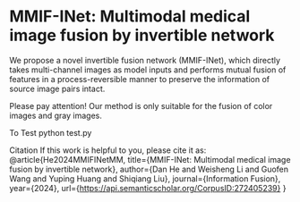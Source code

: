 # MMIF-INet: Multimodal medical image fusion by invertible network
We propose a novel invertible fusion network (MMIF-INet), which directly takes multi-channel images as model inputs and performs mutual fusion of features in a process-reversible manner to preserve the information of source image pairs intact.

Please pay attention! Our method is only suitable for the fusion of color images and gray images.


To Test
python test.py

Citation
If this work is helpful to you, please cite it as:
@article{He2024MMIFINetMM,
  title={MMIF-INet: Multimodal medical image fusion by invertible network},
  author={Dan He and Weisheng Li and Guofen Wang and Yuping Huang and Shiqiang Liu},
  journal={Information Fusion},
  year={2024},
  url={https://api.semanticscholar.org/CorpusID:272405239}
}
